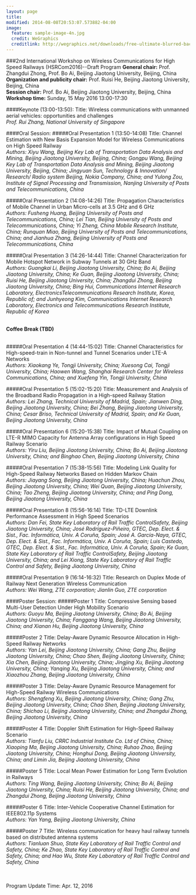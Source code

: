 ```yaml
---
layout: page
title: 
modified: 2014-08-08T20:53:07.573882-04:00
image:
  feature: sample-image-4n.jpg
  credit: WeGraphics
  creditlink: http://wegraphics.net/downloads/free-ultimate-blurred-background-pack/
---
```

###2nd International Workshop on Wireless Communications for High Speed Railways (HSRCom2016)--Draft Program
**General chair:** Prof. Zhangdui Zhong, Prof. Bo Ai, Beijing Jiaotong University, Beijing, China<br>
**Organization and publicity chair:** Prof. Ruisi He, Beijing Jiaotong University, Beijing, China<br>
**Session chair:** Prof. Bo Ai, Beijing Jiaotong University, Beijing, China<br>
**Workshop time:** Sunday, 15 May 2016 13:00-17:30<br>



####Keynote (13:00-13:50):
Title: Wireless communications with unmanned aerial vehicles: opportunities and challenges<br>
*Prof. Rui Zhang, National University of Singapore*

####Oral Session:
#####Oral Presentation 1 (13:50-14:08)
Title: Channel Estimation with New Basis Expansion Model for Wireless Communications on High Speed Railway<br>
*Authors: Xiyu Wang, Beijing Key Lab of Transportation Data Analysis and Mining, Beijing Jiaotong University, Beijing, China; Gongpu Wang, Beijing Key Lab of Transportation Data Analysis and Mining, Beijing Jiaotong University, Beijing, China; Jingyuan Sun, Technology & Innovation/ Research/ Radio system Beijing, Nokia Company, China; and Yulong Zou, Institute of Signal Processing and Transmission, Nanjing University of Posts and Telecommunications, China*

#####Oral Presentation 2 (14:08-14:26)
Title: Propagation Characteristics of Mobile Channel in Urban Micro-cells at 3.5 GHz and 6 GHz<br>
*Authors: Fusheng Huang, Beijing University of Posts and Telecommunications, China; Lei Tian, Beijing University of Posts and Telecommunications, China; Yi Zheng, China Mobile Research Institute, China; Runquan Miao, Beijing University of Posts and Telecommunications, China; and Jianhua Zhang, Beijing University of Posts and Telecommunications, China*

#####Oral Presentation 3 (14:26-14:44)
Title: Channel Characterization for Mobile Hotspot Network in Subway Tunnels at 30 GHz Band<br>
*Authors: Guangkai Li, Beijing Jiaotong University, China; Bo Ai, Beijing Jiaotong University, China; Ke Guan, Beijing Jiaotong University, China; Ruisi He, Beijing Jiaotong University, China; Zhangdui Zhong, Beijing Jiaotong University, China; Bing Hui, Communications Internet Research Laboratory, ElectronicsTelecommunications Research Institute, Korea, Republic of; and Junhyeong Kim, Communications Internet Research Laboratory, Electronics and Telecommunications Research Institute, Republic of Korea*<br><br>


**Coffee Break (TBD)**<br><br>


#####Oral Presentation 4 (14:44-15:02)
Title: Channel Characteristics for High-speed-train in Non-tunnel and Tunnel Scenarios under LTE-A Networks<br>
*Authors: Xiaokang Ye, Tongji University, China; Xuesong Cai, Tongji University, China; Haowen Wang, Shanghai Research Center for Wireless Communications, China; and Xuefeng Yin, Tongji University, China*

#####Oral Presentation 5 (15:02-15:20)
Title: Measurement and Analysis of the Broadband Radio Propagation in a High-speed Railway Station<br>
*Authors: Lei Zhang, Technical University of Madrid, Spain; Jianwen Ding, Beijing Jiaotong University, China; Bei Zhang, Beijing Jiaotong University, China; Cesar Briso, Technical University of Madrid, Spain; and Ke Guan, Beijing Jiaotong University, China*

#####Oral Presentation 6 (15:20-15:38)
Title: Impact of Mutual Coupling on LTE-R MIMO Capacity for Antenna Array configurations in High Speed Railway Scenario<br>
*Authors: Yiru Liu, Beijing Jiaotong University, China; Bo Ai, Beijing Jiaotong University, China; and Binghao Chen, Beijing Jiaotong University, China*

#####Oral Presentation 7 (15:38-15:56)
Title: Modeling Link Quality for High-Speed Railway Networks Based on Hidden Markov Chain<br>
*Authors: Jiayang Song, Beijing Jiaotong University, China; Huachun Zhou, Beijing Jiaotong University, China; Wei Quan, Beijing Jiaotong University, China; Tao Zheng, Beijing Jiaotong University, China; and Ping Dong, Beijing Jiaotong University, China*

#####Oral Presentation 8 (15:56-16:14)
Title: TD-LTE Downlink Performance Assessment in High Speed Scenarios<br>
*Authors: Dan Fei, State Key Laboratory of Rail Traffic ControlSafety, Beijing Jiaotong University, China; José Rodríguez-Piñeiro, GTEC, Dep. Elect. & Sist., Fac. Informática, Univ. A Coruña, Spain; José A. García-Naya, GTEC, Dep. Elect. & Sist., Fac. Informática, Univ. A Coruña, Spain; Luis Castedo, GTEC, Dep. Elect. & Sist., Fac. Informática, Univ. A Coruña, Spain; Ke Guan, State Key Laboratory of Rail Traffic ControlSafety, Beijing Jiaotong University, China; and Lei Xiong, State Key Laboratory of Rail Traffic Control and Safety, Beijing Jiaotong University, China*

#####Oral Presentation 9 (16:14-16:32)
Title: Research on Duplex Mode of Railway Next Generation Wireless Communication<br>
*Authors: Wei Wang, ZTE corporation; Jianlin Guo, ZTE corporation*



####Poster Session:
#####Poster 1
Title: Compressive Sensing based Multi-User Detection Under High Mobility Scenario<br>
*Authors: Guoyu Ma, Beijing Jiaotong University, China; Bo Ai, Beijing Jiaotong University, China; Fanggang Wang, Beijing Jiaotong University, China; and Xianan Hu, Beijing Jiaotong University, China*

#####Poster 2
Title: Delay-Aware Dynamic Resource Allocation in High-Speed Railway Networks<br>
*Authors: Yan Lei, Beijing Jiaotong University, China; Gang Zhu, Beijing Jiaotong University, China; Chao Shen, Beijing Jiaotong University, China; Xia Chen, Beijing Jiaotong University, China; Jingjing Xu, Beijing Jiaotong University, China; Yanqing Xu, Beijing Jiaotong University, China; and Xiaozhou Zhang, Beijing Jiaotong University, China*

#####Poster 3
Title: Delay-Aware Dynamic Resource Management for High-Speed Railway Wireless Communications<br>
*Authors: Shengfeng Xu, Beijing Jiaotong University, China; Gang Zhu, Beijing Jiaotong University, China; Chao Shen, Beijing Jiaotong University, China; Shichao Li, Beijing Jiaotong University, China; and Zhangdui Zhong, Beijing Jiaotong University, China*

#####Poster 4
Title: Doppler Shift Estimation for High-Speed Railway Scenario<br>
*Authors: Tianfu Liu, CRRC Industrial Institute Co. Ltd of China, China; Xiaoping Ma, Beijing Jiaotong University, China; Ruhao Zhao, Beijing Jiaotong University, China; Honghui Dong, Beijing Jiaotong University, China; and Limin Jia, Beijing Jiaotong University, China*

#####Poster 5
Title: Local Mean Power Estimation for Long Term Evolution in Railways<br>
*Authors: Ting Wang, Beijing Jiaotong University, China; Bo Ai, Beijing Jiaotong University, China; Ruisi He, Beijing Jiaotong University, China; and Zhangdui Zhong, Beijing Jiaotong University, China*

#####Poster 6
Title: Inter-Vehicle Cooperative Channel Estimation for IEEE802.11p Systems<br>
*Authors: Yan Yang, Beijing Jiaotong University, China*

#####Poster 7
Title: Wireless communication for heavy haul railway tunnels based on distributed antenna systems<br> 
*Authors: Tianluan Shuo, State Key Laboratory of Rail Traffic Control and Safety, China; Ke Zhao, State Key Laboratory of Rail Traffic Control and Safety, China; and Hao Wu, State Key Laboratory of Rail Traffic Control and Safety, China*<br><br><br>

Program Update Time: Apr. 12, 2016
